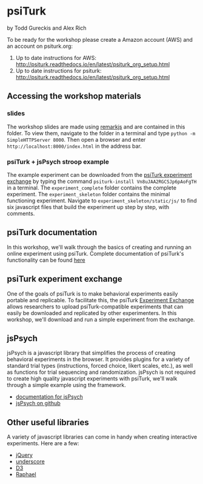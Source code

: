 # psiTurk

by Todd Gureckis and Alex Rich

To be ready for the workshop please create a Amazon account (AWS) and an account on psiturk.org:

1. Up to date instructions for AWS: http://psiturk.readthedocs.io/en/latest/psiturk_org_setup.html
2. Up to date instructions for psiturk: http://psiturk.readthedocs.io/en/latest/psiturk_org_setup.html

## Accessing the workshop materials

### slides
The workshop slides are made using [remarkjs](https://remarkjs.com/) and are contained in this folder. To view them, navigate to the folder in a terminal and type `python -m SimpleHTTPServer 8000`. Then open a browser and enter `http://localhost:8000/index.html` in the address bar.

### psiTurk + jsPsych stroop example
The example experiment can be downloaded from the [psiTurk experiment exchange](http://psiturk.org/ee/) by typing the command `psiturk-install Vn8uJAA2RGCSJp6pAoFgTH` in a terminal. The `experiment_complete` folder contains the complete experiment. The `experiment_skeleton` folder contains the minimal functioning experiment. Navigate to `experiment_skeleton/static/js/` to find six javascript files that build the experiment up step by step, with comments.

## psiTurk documentation

In this workshop, we'll walk through the basics of creating and running an
online experiment using psiTurk. Complete documentation of psiTurk's functionality can be found [here](http://psiturk.readthedocs.io/en/latest/)

## psiTurk experiment exchange

One of the goals of psiTurk is to make behavioral experiments easily portable
and replicable. To facilitate this, the
psiTurk [Experiment Exchange](http://psiturk.org/ee/) allows researchers to
upload psiTurk-compatible experiments that can easily be downloaded and
replicated by other experimenters. In this workshop, we'll download and run a
simple experiment from the exchange.

## jsPsych

jsPsych is a javascript library that simplifies the process of creating
behavioral experiments in the browser. It provides plugins for a variety of
standard trial types (instructions, forced choice, likert scales, etc.), as well
as functions for trial sequencing and randomization. jsPsych is not required to
create high quality javascript experiments with psiTurk, we'll walk through a
simple example using the framework.

* [documentation for jsPsych](http://docs.jspsych.org/)
* [jsPsych on github](https://github.com/jspsych/jsPsych)

## Other useful libraries

A variety of javascript libraries can come in handy when creating interactive experiments. Here are a few:

* [jQuery](https://jquery.com/)
* [underscore](http://underscorejs.org/)
* [D3](https://d3js.org/)
* [Raphael](http://dmitrybaranovskiy.github.io/raphael/)

